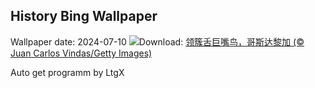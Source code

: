 ## History Bing Wallpaper
Wallpaper date: 2024-07-10
![](https://www.bing.com/th?id=OHR.CollaredAracari_ZH-CN8787234462_UHD.jpg&w=1000)Download: [领簇舌巨嘴鸟，哥斯达黎加 (© Juan Carlos Vindas/Getty Images)](https://www.bing.com/th?id=OHR.CollaredAracari_ZH-CN8787234462_UHD.jpg)

Auto get programm by LtgX
